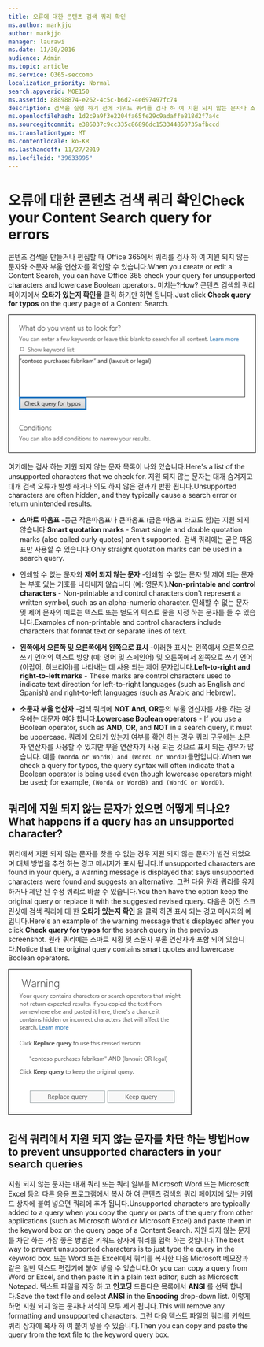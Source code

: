 ```yaml
---
title: 오류에 대한 콘텐츠 검색 쿼리 확인
ms.author: markjjo
author: markjjo
manager: laurawi
ms.date: 11/30/2016
audience: Admin
ms.topic: article
ms.service: O365-seccomp
localization_priority: Normal
search.appverid: MOE150
ms.assetid: 88898874-e262-4c5c-b6d2-4e697497fc74
description: 검색을 실행 하기 전에 키워드 쿼리를 검사 하 여 지원 되지 않는 문자나 소문자 부울 연산자와 같은 오류 및 오타에 대 한 콘텐츠 검색을 확인 합니다. 오류가 발견 되 면 수정 된 쿼리를 제안 합니다.
ms.openlocfilehash: 1d2c9a9f3e2204fa65fe29c9adaffe818d2f7a4c
ms.sourcegitcommit: e386037c9cc335c86896dc153344850735afbccd
ms.translationtype: MT
ms.contentlocale: ko-KR
ms.lasthandoff: 11/27/2019
ms.locfileid: "39633995"
---
```

# <a name="check-your-content-search-query-for-errors"></a><span data-ttu-id="cf21d-104">오류에 대한 콘텐츠 검색 쿼리 확인</span><span class="sxs-lookup"><span data-stu-id="cf21d-104">Check your Content Search query for errors</span></span>

<span data-ttu-id="cf21d-105">콘텐츠 검색을 만들거나 편집할 때 Office 365에서 쿼리를 검사 하 여 지원 되지 않는 문자와 소문자 부울 연산자를 확인할 수 있습니다.</span><span class="sxs-lookup"><span data-stu-id="cf21d-105">When you create or edit a Content Search, you can have Office 365 check your query for unsupported characters and lowercase Boolean operators.</span></span> <span data-ttu-id="cf21d-106">미치는?</span><span class="sxs-lookup"><span data-stu-id="cf21d-106">How?</span></span> <span data-ttu-id="cf21d-107">콘텐츠 검색의 쿼리 페이지에서 **오타가 있는지 확인을** 클릭 하기만 하면 됩니다.</span><span class="sxs-lookup"><span data-stu-id="cf21d-107">Just click **Check query for typos** on the query page of a Content Search.</span></span> 
  
!["오타에 대 한 쿼리 확인"을 클릭 하 여 검색 쿼리를 검사 하 여 지원 되지 않는 문자](media/e5314306-cfb2-481d-9b5c-13ce658156e7.png)
  
<span data-ttu-id="cf21d-109">여기에는 검사 하는 지원 되지 않는 문자 목록이 나와 있습니다.</span><span class="sxs-lookup"><span data-stu-id="cf21d-109">Here's a list of the unsupported characters that we check for.</span></span> <span data-ttu-id="cf21d-110">지원 되지 않는 문자는 대개 숨겨지고 대개 검색 오류가 발생 하거나 의도 하지 않은 결과가 반환 됩니다.</span><span class="sxs-lookup"><span data-stu-id="cf21d-110">Unsupported characters are often hidden, and they typically cause a search error or return unintended results.</span></span>
  
- <span data-ttu-id="cf21d-111">**스마트 따옴표** -둥근 작은따옴표나 큰따옴표 (굽은 따옴표 라고도 함)는 지원 되지 않습니다.</span><span class="sxs-lookup"><span data-stu-id="cf21d-111">**Smart quotation marks** - Smart single and double quotation marks (also called curly quotes) aren't supported.</span></span> <span data-ttu-id="cf21d-112">검색 쿼리에는 곧은 따옴표만 사용할 수 있습니다.</span><span class="sxs-lookup"><span data-stu-id="cf21d-112">Only straight quotation marks can be used in a search query.</span></span> 
    
- <span data-ttu-id="cf21d-113">인쇄할 수 없는 문자와 **제어 되지 않는 문자** -인쇄할 수 없는 문자 및 제어 되는 문자는 부호 있는 기호를 나타내지 않습니다 (예: 영문자).</span><span class="sxs-lookup"><span data-stu-id="cf21d-113">**Non-printable and control characters** - Non-printable and control characters don't represent a written symbol, such as an alpha-numeric character.</span></span> <span data-ttu-id="cf21d-114">인쇄할 수 없는 문자 및 제어 문자의 예로는 텍스트 또는 별도의 텍스트 줄을 지정 하는 문자를 들 수 있습니다.</span><span class="sxs-lookup"><span data-stu-id="cf21d-114">Examples of non-printable and control characters include characters that format text or separate lines of text.</span></span> 
    
- <span data-ttu-id="cf21d-115">**왼쪽에서 오른쪽 및 오른쪽에서 왼쪽으로 표시** -이러한 표시는 왼쪽에서 오른쪽으로 쓰기 언어의 텍스트 방향 (예: 영어 및 스페인어) 및 오른쪽에서 왼쪽으로 쓰기 언어 (아랍어, 히브리어)를 나타내는 데 사용 되는 제어 문자입니다.</span><span class="sxs-lookup"><span data-stu-id="cf21d-115">**Left-to-right and right-to-left marks** - These marks are control characters used to indicate text direction for left-to-right languages (such as English and Spanish) and right-to-left languages (such as Arabic and Hebrew).</span></span>
    
- <span data-ttu-id="cf21d-116">**소문자 부울 연산자** -검색 쿼리에 **NOT** **And**, **OR**등의 부울 연산자를 사용 하는 경우에는 대문자 여야 합니다.</span><span class="sxs-lookup"><span data-stu-id="cf21d-116">**Lowercase Boolean operators** - If you use a Boolean operator, such as **AND**, **OR**, and **NOT** in a search query, it must be uppercase.</span></span> <span data-ttu-id="cf21d-117">쿼리에 오타가 있는지 여부를 확인 하는 경우 쿼리 구문에는 소문자 연산자를 사용할 수 있지만 부울 연산자가 사용 되는 것으로 표시 되는 경우가 많습니다. 예를 `(WordA or WordB) and (WordC or WordD)`들면입니다.</span><span class="sxs-lookup"><span data-stu-id="cf21d-117">When we check a query for typos, the query syntax will often indicate that a Boolean operator is being used even though lowercase operators might be used; for example,  `(WordA or WordB) and (WordC or WordD)`.</span></span>
    
## <a name="what-happens-if-a-query-has-an-unsupported-character"></a><span data-ttu-id="cf21d-118">쿼리에 지원 되지 않는 문자가 있으면 어떻게 되나요?</span><span class="sxs-lookup"><span data-stu-id="cf21d-118">What happens if a query has an unsupported character?</span></span>

<span data-ttu-id="cf21d-119">쿼리에서 지원 되지 않는 문자를 찾을 수 없는 경우 지원 되지 않는 문자가 발견 되었으며 대체 방법을 추천 하는 경고 메시지가 표시 됩니다.</span><span class="sxs-lookup"><span data-stu-id="cf21d-119">If unsupported characters are found in your query, a warning message is displayed that says unsupported characters were found and suggests an alternative.</span></span> <span data-ttu-id="cf21d-120">그런 다음 원래 쿼리를 유지 하거나 제안 된 수정 쿼리로 바꿀 수 있습니다.</span><span class="sxs-lookup"><span data-stu-id="cf21d-120">You then have the option keep the original query or replace it with the suggested revised query.</span></span> <span data-ttu-id="cf21d-121">다음은 이전 스크린샷에 검색 쿼리에 대 한 **오타가 있는지 확인** 을 클릭 하면 표시 되는 경고 메시지의 예입니다.</span><span class="sxs-lookup"><span data-stu-id="cf21d-121">Here's an example of the warning message that's displayed after you click **Check query for typos** for the search query in the previous screenshot.</span></span> <span data-ttu-id="cf21d-122">원래 쿼리에는 스마트 시황 및 소문자 부울 연산자가 포함 되어 있습니다.</span><span class="sxs-lookup"><span data-stu-id="cf21d-122">Notice that the original query contains smart quotes and lowercase Boolean operators.</span></span> 
  
![쿼리에 대 한 제안 된 수정 내용으로 경고 메시지가 표시 됨](media/23214b30-8e52-412c-bd80-63fb1b3ed52d.png)
  
## <a name="how-to-prevent-unsupported-characters-in-your-search-queries"></a><span data-ttu-id="cf21d-124">검색 쿼리에서 지원 되지 않는 문자를 차단 하는 방법</span><span class="sxs-lookup"><span data-stu-id="cf21d-124">How to prevent unsupported characters in your search queries</span></span>

<span data-ttu-id="cf21d-125">지원 되지 않는 문자는 대개 쿼리 또는 쿼리 일부를 Microsoft Word 또는 Microsoft Excel 등의 다른 응용 프로그램에서 복사 하 여 콘텐츠 검색의 쿼리 페이지에 있는 키워드 상자에 붙여 넣으면 쿼리에 추가 됩니다.</span><span class="sxs-lookup"><span data-stu-id="cf21d-125">Unsupported characters are typically added to a query when you copy the query or parts of the query from other applications (such as Microsoft Word or Microsoft Excel) and paste them in the keyword box on the query page of a Content Search.</span></span> <span data-ttu-id="cf21d-126">지원 되지 않는 문자를 차단 하는 가장 좋은 방법은 키워드 상자에 쿼리를 입력 하는 것입니다.</span><span class="sxs-lookup"><span data-stu-id="cf21d-126">The best way to prevent unsupported characters is to just type the query in the keyword box.</span></span> <span data-ttu-id="cf21d-127">또는 Word 또는 Excel에서 쿼리를 복사한 다음 Microsoft 메모장과 같은 일반 텍스트 편집기에 붙여 넣을 수 있습니다.</span><span class="sxs-lookup"><span data-stu-id="cf21d-127">Or you can copy a query from Word or Excel, and then paste it in a plain text editor, such as Microsoft Notepad.</span></span> <span data-ttu-id="cf21d-128">텍스트 파일을 저장 하 고 **인코딩** 드롭다운 목록에서 **ANSI** 를 선택 합니다.</span><span class="sxs-lookup"><span data-stu-id="cf21d-128">Save the text file and select **ANSI** in the **Encoding** drop-down list.</span></span> <span data-ttu-id="cf21d-129">이렇게 하면 지원 되지 않는 문자나 서식이 모두 제거 됩니다.</span><span class="sxs-lookup"><span data-stu-id="cf21d-129">This will remove any formatting and unsupported characters.</span></span> <span data-ttu-id="cf21d-130">그런 다음 텍스트 파일의 쿼리를 키워드 쿼리 상자에 복사 하 여 붙여 넣을 수 있습니다.</span><span class="sxs-lookup"><span data-stu-id="cf21d-130">Then you can copy and paste the query from the text file to the keyword query box.</span></span> 
